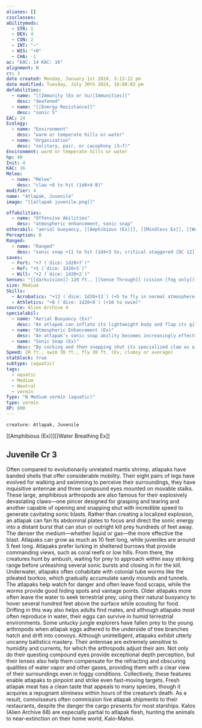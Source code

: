 ```yaml
---
aliases: []
cssclasses:
abilitymods:
  - STR: 1
  - DEX: 4
  - CON: 2
  - INT: "—"
  - WIS: "+0"
  - CHA: -1 
ac: "EAC: 14 KAC: 16" 
alignment: N
cr: 3
date created: Monday, January 1st 2024, 3:13:12 pm
date modified: Tuesday, July 30th 2024, 10:08:02 pm
defabilities:
  - name: "[[Immunity (Ex or Su)|Immunities]]"
    desc: "deafened"
  - name: "[[Energy Resistance]]"
    desc: "sonic 5"
EAC: 14
Ecology:
  - name: "Environment"
    desc: "warm or temperate hills or water"
  - name: "Organization"
    desc: "solitary, pair, or cacophony (3–7)"
Environment: warm or temperate hills or water
hp: 40
Init: 4
KAC: 16
Melee:
  - name: "Melee"
    desc: "claw +8 to hit (1d6+4 B)"
modifier: 4
name: "Atlapak, Juvenile"
image: "[[atlapak juvenile.png]]"

offabilities:
  - name: "Offensive Abilities"
    desc: "atmospheric enhancement, sonic snap"
otherabil: "aerial buoyancy, [[Amphibious (Ex)]], [[Mindless Ex]], [[Water Breathing Ex]]"
Perception: 8
Ranged:
  - name: "Ranged"
    desc: "sonic snap +11 to hit (1d4+3 So; critical staggered [DC 12])"
saves:
  - Fort: "+7 (`dice: 1d20+7`)"
  - Ref: "+5 (`dice: 1d20+5`)"
  - Will: "+2 (`dice: 1d20+2`)" 
Senses: "[[darkvision]] 120 ft., [[Sense Through]] (vision [fog only]) 60 ft."
size: Medium
Skills:
  - Acrobatics: "+13 (`dice: 1d20+13`) (+5 to fly in normal atmosphere)"
  - Athletics: "+8 (`dice: 1d20+8`) (+16 to swim)"
source: Alien Archive 4 
specialabil:
  - name: "Aerial Buoyancy (Ex)"
    desc: "An atlapak can inflate its lightweight body and flap its gills to swim through the air. In normal atmosphere, the atlapak moves at half speed with clumsy maneuverability. In thick atmosphere, the atlapak flies at full speed with average maneuverability. It’s unable to fly in environments with thin atmosphere or no atmosphere."
  - name: "Atmospheric Enhancement (Ex)"
    desc: "An atlapak’s sonic snap ability becomes increasingly effective the denser its surroundings. In normal and thicker atmospheric conditions, the range increment increases to 100 feet, and the DC to resist the atlapak’s critical hit effect increases by 2. In thick atmosphere or underwater, the sonic snap gains the sniper (250 ft.) weapon property."
  - name: "Sonic Snap (Ex)"
    desc: "By cocking and then snapping shut its specialized claw as a standard action, an atlapak can create a sonic burst as a ranged attack. This attack has a range increment of 50 feet, targets eac, and has the penetrating special property, ignoring 3 points of its target’s hardness. This ability doesn’t function in environments with no atmosphere."
Speed: 20 ft., swim 30 ft., fly 30 ft. (Ex, clumsy or average) 
statblock: true
subtype: (aquatic)
tags:
  - aquatic
  - Medium
  - Neutral
  - vermin
Type: "N Medium vermin (aquatic)"
type: vermin
XP: 800 
---
```


```statblock
creature: Atlapak, Juvenile
```

[[Amphibious (Ex)]][[Water Breathing Ex]]

## Juvenile Cr 3

Often compared to evolutionarily unrelated mantis shrimp, atlapaks have banded shells that offer considerable mobility. Their eight pairs of legs have evolved for walking and swimming
to perceive their surroundings, they have inquisitive antennae and three compound eyes mounted on movable stalks. These large, amphibious arthropods are also famous for their explosively devastating claws—one pincer designed for grasping and tearing and another capable of opening and snapping shut with incredible speed to generate cavitating sonic blasts. Rather than creating a localized explosion, an atlapak can fan its abdominal plates to focus and direct the sonic energy into a distant burst that can stun or outright kill prey hundreds of feet away. The denser the medium—whether liquid or gas—the more effective the blast. Atlapaks can grow as much as 10 feet long, while juveniles are around 5 feet long.
Atlapaks prefer lurking in sheltered burrows that provide commanding views, such as coral reefs or low hills. From there, the creatures hunt by ambush, waiting for prey to approach within easy striking range before unleashing several sonic bursts and closing in for the kill. Underwater, atlapaks often cohabitate with colonial tube worms like the pileated tsorkos, which gradually accumulate sandy mounds and tunnels. The atlapaks help watch for danger and often leave food scraps, while the worms provide good hiding spots and vantage points.
Older atlapaks more often leave the water to seek terrestrial prey, using their natural buoyancy to hover several hundred feet above the surface while scouting for food. Drifting in this way also helps adults find mates, and although atlapaks most often reproduce in water, their eggs can survive in humid terrestrial environments. Some unlucky jungle explorers have fallen prey to the young arthropods when atlapak eggs adhered to the underside of tree branches hatch and drift into convoys.
Although unintelligent, atlapaks exhibit utterly uncanny ballistics mastery. Their antennae are extremely sensitive to humidity and currents, for which the arthropods adjust their aim. Not only do their questing compound eyes provide exceptional depth perception, but their lenses also help them compensate for the refracting and obscuring qualities of water vapor and other gases, providing them with a clear view of their surroundings even in foggy conditions. Collectively, these features enable atlapaks to pinpoint and strike even fast-moving targets.
Fresh atlapak meat has a clean taste that appeals to many species, though it acquires a repugnant sliminess within hours of the creature’s death. As a result, connoisseurs often commission live atlapak shipments to their restaurants, despite the danger the cargo presents for most starships. Kalos (Alien Archive 68) are especially partial to atlapak flesh, hunting the animals to near-extinction on their home world, Kalo-Mahoi.
